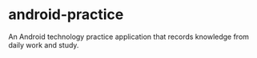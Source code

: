 # android-practice
An Android technology practice application that records knowledge from daily work and study.
